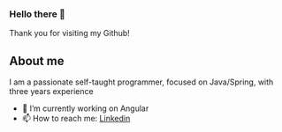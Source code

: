 ### Hello there 👋
Thank you for visiting my Github!
## About me
I am a passionate self-taught programmer, focused on Java/Spring, with three years experience

- 🔭 I’m currently working on Angular
- 📫 How to reach me: [Linkedin](https://www.linkedin.com/in/michal-borciuch/)
